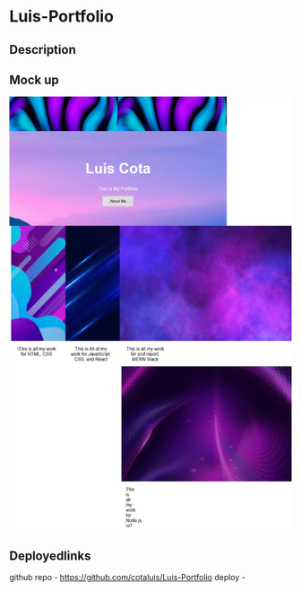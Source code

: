 # Luis-Portfolio

## Description

## Mock up
![alt employee portfolio website](/images/mockup.png)

## Deployedlinks
github repo - https://github.com/cotaluis/Luis-Portfolio
deploy - 